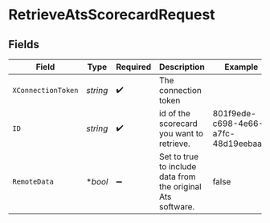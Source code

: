 # RetrieveAtsScorecardRequest


## Fields

| Field                                                       | Type                                                        | Required                                                    | Description                                                 | Example                                                     |
| ----------------------------------------------------------- | ----------------------------------------------------------- | ----------------------------------------------------------- | ----------------------------------------------------------- | ----------------------------------------------------------- |
| `XConnectionToken`                                          | *string*                                                    | :heavy_check_mark:                                          | The connection token                                        |                                                             |
| `ID`                                                        | *string*                                                    | :heavy_check_mark:                                          | id of the scorecard you want to retrieve.                   | 801f9ede-c698-4e66-a7fc-48d19eebaa4f                        |
| `RemoteData`                                                | **bool*                                                     | :heavy_minus_sign:                                          | Set to true to include data from the original Ats software. | false                                                       |